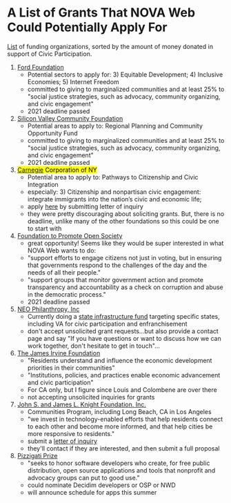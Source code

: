 # A List of Grants That NOVA Web Could Potentially Apply For

[List](https://maps.foundationcenter.org/?_gl=1*me4urm*_ga*MTI3MjQyMTk1OS4xNjI3MDQxNTYy*_ga_5W8PXYYGBX*MTYyNzA0MTU2MS4xLjAuMTYyNzA0MTU2MS4w#/list/?subjects=DF2000&popgroups=all&years=all&location=6252001&excludeLocation=0&geoScale=ADM0&layer=recip&boundingBox=-188.7890625,-66.65297740055277,189.140625,76.10079606754579&gmOrgs=all&recipOrgs=all&tags=all&keywords=&pathwaysOrg=&pathwaysType=&acct=democracy&typesOfSupport=all&transactionTypes=all&amtRanges=all&minGrantAmt=0&maxGrantAmt=0&gmTypes=all&minAssetsAmt=0&maxAssetsAmt=0&minGivingAmt=0&maxGivingAmt=0&andOr=0&includeGov=1&custom=all&customArea=all&indicator=&dataSource=oecd&chartType=bars&multiSubject=1&listType=gm&zoom=0&_ga=2.38715555.10465227.1627041562-1272421959.1627041562) of funding organizations, sorted by the amount of money 
donated in support of Civic Participation. 

1. [Ford Foundation](https://www.fordfoundation.org/work/our-grants/grant-opportunities/) 
	* Potential sectors to apply for: 3) Equitable Development; 4) Inclusive
Economies; 5) Internet Freedom
	* committed to giving to marginalized communities and at least 25% to 
"social justice strategies, such as advocacy, community organizing, and civic
engagement"
	* 2021 deadline passed
2. [Silicon Valley Community Foundation](http://www.siliconvalleycf.org) 
	* Potential areas to apply to: Regional Planning and Community 
Opportunity Fund
	* committed to giving to marginalized communities and at least 25% to 
"social justice strategies, such as advocacy, community organizing, and civic 
engagement"
	* 2021 deadline passed
3. <mark> [Carnegie](https://www.carnegie.org/) Corporation of NY</mark>
	* Potential area to apply to: Pathways to Citizenship and Civic
Integration
	* especially: 3) Citizenship and nonpartisan civic engagement: integrate
immigrants into the nation’s civic and economic life;
	* apply [here](https://carnegie.fluxx.io/lois/new?utf8=%E2%9C%93&lang=en&commit=REGISTRATION) by submitting letter of inquiry
	* they were pretty discouraging about soliciting grants. But, there is
no deadline, unlike many of the other foundations so this could be one to start
with 
4. [Foundation to Promote Open Society](http://www.opensocietyfoundations.org)
	* great opportunity! Seems like they would be super interested in what
NOVA Web wants to do:
	* "support efforts to engage citizens not just in voting, but in 
ensuring that governments respond to the challenges of the day and the needs of 
all their people."
	* "support groups that monitor government action and promote 
transparency and accountability as a check on corruption and abuse in the 
democratic process."
	* 2021 deadline passed
5. [NEO Philanthropy, Inc](https://neophilanthropy.org)
	* Currently doing a [state infrastructure fund](https://neophilanthropy.org/collaborative-funds/state-infrastructure-fund/) targeting specific states, 
including VA for civic participation and enfranchisement
	* don't accept unsolicited grant requests...but also provide a contact
page and say "If you have questions or want to discuss how we can work together,
don't hesitate to get in touch"...
6. [The James Irvine Foundation](https://www.irvine.org/our-approach/)
	* "Residents understand and influence the economic development 
priorities in their communities"
	* "Institutions, policies, and practices enable economic advancement and
civic participation"
	* For CA only, but I figure since Louis and Colombene are over there
	* not accepting unsolicited inquiries for grants
7. [John S. and James L. Knight Foundation, Inc.](https://knightfoundation.org/programs/communities/)
	* Communities Program, including Long Beach, CA in Los Angeles
	* "we invest in technology-enabled efforts that help residents connect 
to each other and become more informed, and that help cities be more responsive 
to residents."
	* submit a [letter of inquiry](https://knight.fluxx.io/user_sessions/new)
	* they'll contact if they are interested, and then submit a full
proposal
8. [Pizzigati Prize](https://www.nten.org/community/pizzigati-prize/)
	* "seeks to honor software developers who create, for free public 
distribution, open source applications and tools that nonprofit and advocacy 
groups can put to good use."
	* could nominate Decidim developers or OSP or NWD
	* will announce schedule for apps this summer
